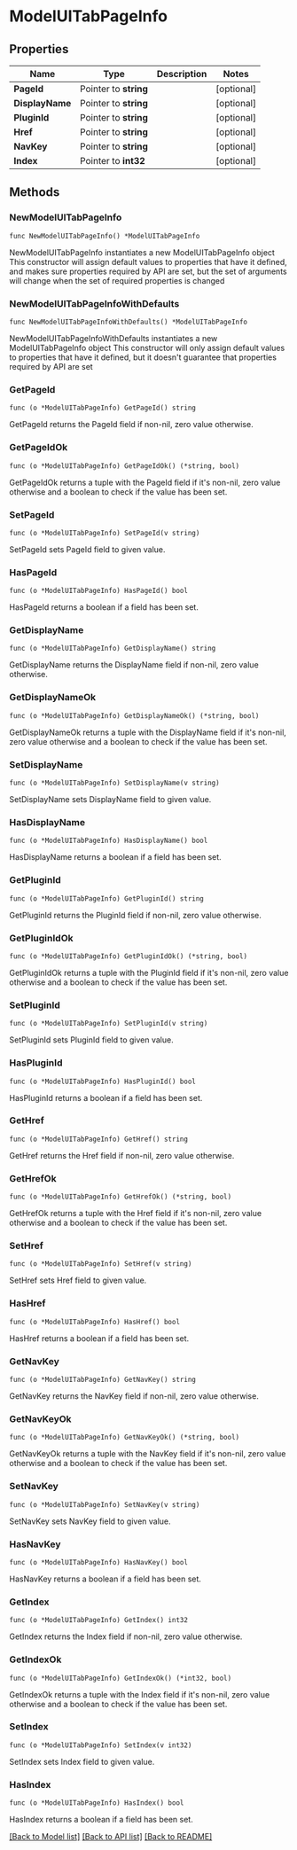 # ModelUITabPageInfo

## Properties

Name | Type | Description | Notes
------------ | ------------- | ------------- | -------------
**PageId** | Pointer to **string** |  | [optional] 
**DisplayName** | Pointer to **string** |  | [optional] 
**PluginId** | Pointer to **string** |  | [optional] 
**Href** | Pointer to **string** |  | [optional] 
**NavKey** | Pointer to **string** |  | [optional] 
**Index** | Pointer to **int32** |  | [optional] 

## Methods

### NewModelUITabPageInfo

`func NewModelUITabPageInfo() *ModelUITabPageInfo`

NewModelUITabPageInfo instantiates a new ModelUITabPageInfo object
This constructor will assign default values to properties that have it defined,
and makes sure properties required by API are set, but the set of arguments
will change when the set of required properties is changed

### NewModelUITabPageInfoWithDefaults

`func NewModelUITabPageInfoWithDefaults() *ModelUITabPageInfo`

NewModelUITabPageInfoWithDefaults instantiates a new ModelUITabPageInfo object
This constructor will only assign default values to properties that have it defined,
but it doesn't guarantee that properties required by API are set

### GetPageId

`func (o *ModelUITabPageInfo) GetPageId() string`

GetPageId returns the PageId field if non-nil, zero value otherwise.

### GetPageIdOk

`func (o *ModelUITabPageInfo) GetPageIdOk() (*string, bool)`

GetPageIdOk returns a tuple with the PageId field if it's non-nil, zero value otherwise
and a boolean to check if the value has been set.

### SetPageId

`func (o *ModelUITabPageInfo) SetPageId(v string)`

SetPageId sets PageId field to given value.

### HasPageId

`func (o *ModelUITabPageInfo) HasPageId() bool`

HasPageId returns a boolean if a field has been set.

### GetDisplayName

`func (o *ModelUITabPageInfo) GetDisplayName() string`

GetDisplayName returns the DisplayName field if non-nil, zero value otherwise.

### GetDisplayNameOk

`func (o *ModelUITabPageInfo) GetDisplayNameOk() (*string, bool)`

GetDisplayNameOk returns a tuple with the DisplayName field if it's non-nil, zero value otherwise
and a boolean to check if the value has been set.

### SetDisplayName

`func (o *ModelUITabPageInfo) SetDisplayName(v string)`

SetDisplayName sets DisplayName field to given value.

### HasDisplayName

`func (o *ModelUITabPageInfo) HasDisplayName() bool`

HasDisplayName returns a boolean if a field has been set.

### GetPluginId

`func (o *ModelUITabPageInfo) GetPluginId() string`

GetPluginId returns the PluginId field if non-nil, zero value otherwise.

### GetPluginIdOk

`func (o *ModelUITabPageInfo) GetPluginIdOk() (*string, bool)`

GetPluginIdOk returns a tuple with the PluginId field if it's non-nil, zero value otherwise
and a boolean to check if the value has been set.

### SetPluginId

`func (o *ModelUITabPageInfo) SetPluginId(v string)`

SetPluginId sets PluginId field to given value.

### HasPluginId

`func (o *ModelUITabPageInfo) HasPluginId() bool`

HasPluginId returns a boolean if a field has been set.

### GetHref

`func (o *ModelUITabPageInfo) GetHref() string`

GetHref returns the Href field if non-nil, zero value otherwise.

### GetHrefOk

`func (o *ModelUITabPageInfo) GetHrefOk() (*string, bool)`

GetHrefOk returns a tuple with the Href field if it's non-nil, zero value otherwise
and a boolean to check if the value has been set.

### SetHref

`func (o *ModelUITabPageInfo) SetHref(v string)`

SetHref sets Href field to given value.

### HasHref

`func (o *ModelUITabPageInfo) HasHref() bool`

HasHref returns a boolean if a field has been set.

### GetNavKey

`func (o *ModelUITabPageInfo) GetNavKey() string`

GetNavKey returns the NavKey field if non-nil, zero value otherwise.

### GetNavKeyOk

`func (o *ModelUITabPageInfo) GetNavKeyOk() (*string, bool)`

GetNavKeyOk returns a tuple with the NavKey field if it's non-nil, zero value otherwise
and a boolean to check if the value has been set.

### SetNavKey

`func (o *ModelUITabPageInfo) SetNavKey(v string)`

SetNavKey sets NavKey field to given value.

### HasNavKey

`func (o *ModelUITabPageInfo) HasNavKey() bool`

HasNavKey returns a boolean if a field has been set.

### GetIndex

`func (o *ModelUITabPageInfo) GetIndex() int32`

GetIndex returns the Index field if non-nil, zero value otherwise.

### GetIndexOk

`func (o *ModelUITabPageInfo) GetIndexOk() (*int32, bool)`

GetIndexOk returns a tuple with the Index field if it's non-nil, zero value otherwise
and a boolean to check if the value has been set.

### SetIndex

`func (o *ModelUITabPageInfo) SetIndex(v int32)`

SetIndex sets Index field to given value.

### HasIndex

`func (o *ModelUITabPageInfo) HasIndex() bool`

HasIndex returns a boolean if a field has been set.


[[Back to Model list]](../README.md#documentation-for-models) [[Back to API list]](../README.md#documentation-for-api-endpoints) [[Back to README]](../README.md)


